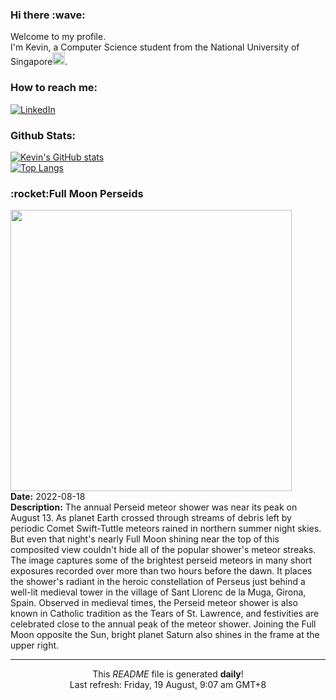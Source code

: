 <h3>Hi there :wave:</h3>

Welcome to my profile.   
I'm Kevin, a Computer Science student from the National University of Singapore<img src="https://img.icons8.com/color/96/000000/singapore-circular.png" width="20px"/>.</p>

<h3>How to reach me: </h3>
<a href="https://www.linkedin.com/in/kevin-foong/"><img alt="LinkedIn" src="https://img.shields.io/badge/linkedin-%230077B5.svg?&style=for-the-badge&logo=linkedin&logoColor=white" /></a> 

<h3>Github Stats: </h3> 

[![Kevin's GitHub stats](https://github-readme-stats.vercel.app/api?username=kevin9foong&theme=tokyonight)](https://github.com/anuraghazra/github-readme-stats) <br/>
[![Top Langs](https://github-readme-stats.vercel.app/api/top-langs/?username=kevin9foong&layout=compact&theme=tokyonight)](https://github.com/anuraghazra/github-readme-stats)

<h3>:rocket:Full Moon Perseids</h3> 
<img width="450" src="https:&#x2F;&#x2F;apod.nasa.gov&#x2F;apod&#x2F;image&#x2F;2208&#x2F;perseids2022jcc2k.jpg" /><br/>
<b>Date:</b> 2022-08-18<br/>
<b>Description:</b> The annual Perseid meteor shower was near its peak on August 13. As planet Earth crossed through streams of debris left by periodic Comet Swift-Tuttle meteors rained in northern summer night skies. But even that night&#39;s nearly Full Moon shining near the top of this composited view couldn&#39;t hide all of the popular shower&#39;s meteor streaks. The image captures some of the brightest perseid meteors in many short exposures recorded over more than two hours before the dawn. It places the shower&#39;s radiant in the heroic constellation of Perseus just behind a well-lit medieval tower in the village of Sant Llorenc de la Muga, Girona, Spain. Observed in medieval times, the Perseid meteor shower is also known in Catholic tradition as the Tears of St. Lawrence, and festivities are celebrated close to the annual peak of the meteor shower. Joining the Full Moon opposite the Sun, bright planet Saturn also shines in the frame at the upper right.<br/>

------------
<p align="center">This <i>README</i> file is generated <b>daily</b>!</br>
Last refresh: Friday, 19 August, 9:07 am GMT+8<br />